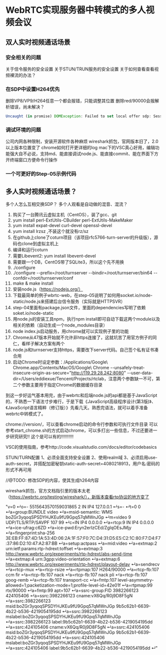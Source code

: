 # WebRTC实现服务器中转模式的多人视频会议
## 双人实时视频通话场景

### 安全相关的问题
关于信令服务的安全设置
关于STUN/TRUN服务的安全设置
关于如何查看查看视频裸流的办法？

### 在SDP中设置H264优先
删除VP8/VP9/H264任意一个都会报错，只能调整其位置
删除red/90000会报解析错误，尚未解决？

```javascript
Uncaught (in promise) DOMException: Failed to set local offer sdp: Session error code: ERROR_CONTENT. Session error description: Failed to set local video description recv parameters..
```

### 调试环境的问题
公司内网各种限制，安装开源软件各种麻烦
wireshark抓包，官网版本旧了，2.0以上版本位置变了
chrome如何打开更详细的log
mac下的VSC真心好用，编辑功能强大自不必说，支持md、能直接调试node.js、能直接commit、能在界面下方开终端窗口方便命令行操作

### 一个可更好的Step-05示例代码

## 多人实时视频通话场景？
多个人怎么互相交换SDP？
多个人观看是自动做的混音、混流？




1. 购买了一台腾讯云虚拟主机（CentOS），装了gcc、git
  1. yum install perl-ExtUtils-CBuilder perl-ExtUtils-MakeMaker 
  1. yum install expat-devel  curl-devel openssl-devel
  1. yum install lrzsz ,不装这个就没有rz/sz
1. 在github上clone了coturn项目（该项目rfc5766-turn-server的升级版），源码也clone到虚拟主机上
1. 编译和运行coturn
  1. 需要Libevent2: yum install libevent-devel
  1. 需要跟一个DB，CentOS带了SQLite3，所以这个先不用换
  1. ./configure
  1. ./configure --prefix=/root/turnserver --bindir=/root/turnserver/bin64 --confdir=/root/turnserver/conf
  1. make & make install
1. 安装node.js（https://nodejs.org/）
1. 下载最简单的例子wbrtc-web，在step-05说明了如何用socket.io/node-static/node.js来搭建后台信令服务（实际就是HTTPSVR）
  1. step-04里面有package.json文件，里面的dependencies写明了依赖soket.io/node-static
  1. 用node.js的安装工具npm，执行npm install即可自动下载这两个module以及相关的依赖（自动生成一个node_modules目录）
  1. node index.js启动服务，用chrome就可以实现例子里的功能
1. Chrome从47版本开始就不允许非https连接了，这就坑苦了用官方例子的同仁，看样子解决方案有两个
  1. node.js和turnserver支持https，需要改下server代码。自己签个私有证书凑合用
  1. 启动Chrome时设定参数：/Applications/Google\ Chrome.app/Contents/MacOS/Google\ Chrome --unsafely-treat-insecure-origin-as-secure="http://119.29.28.242:8080" --user-data-dir=/Users/eddiexue/Tencent/Projects/rtclab，注意两个参数缺一不可，第二个参数主要用于指定Chrome的数据缓存目录

到这一步好运气基本用完，由于webrtc和后端node.js的api都是基于JavaScript的，不熟悉一下语法寸步难行，于是下载《JavaScript高级程序设计(第3版)》、《JavaScript语言精粹（修订版）》先看几天。熟悉完语法，就可以着手准备webrtc中转模式了。

chrome://version/，可以查看chrome启动的命令行参数和可执行文件目录
可以参考start_chrome.sh的方式启动chrome，可以多打出一些信息，不过还要进一步研究研究!!
这个是可以有的!!!!!!!!!!

VSC的使用指南，参考http://code.visualstudio.com/docs/editor/codebasics

STUN/TURN配置
1、必须全面支持安全设置
2、使用realm域
3、必须启用use-auth-secret，并搭配加密秘钥static-auth-secret=4080218913，用户名:密码的形式不再可用

//@TODO: 修改SDP的内容，使其生成h264内容

wireshark抓包，官方文档指引里的版本太老（https://webrtc.org/testing/wireshark/），新版本查看rtp协议的地方变了





"v=0
↵o=- 5515643570159031865 2 IN IP4 127.0.0.1
↵s=-
↵t=0 0
↵a=group:BUNDLE video
↵a=msid-semantic: WMS boZGr3yqoqSPSDYHJKEu9fU9Gpq57qMWnJGp
↵m=video 9 UDP/TLS/RTP/SAVPF 107 99
↵c=IN IP4 0.0.0.0
↵a=rtcp:9 IN IP4 0.0.0.0
↵a=ice-ufrag:c6ZD
↵a=ice-pwd:Eryn2erIzCEd/ZglqOEsJMjy
↵a=fingerprint:sha-256 3E:EB:FF:87:4D:1A:53:4D:06:2A:1F:57:F0:7C:D4:31:D5:E5:C2:1C:80:F7:D4:F7:37:86:D2:10:47:A2:87:BB
↵a=setup:actpass
↵a=mid:video
↵a=extmap:2 urn:ietf:params:rtp-hdrext:toffset
↵a=extmap:3 http://www.webrtc.org/experiments/rtp-hdrext/abs-send-time
↵a=extmap:4 urn:3gpp:video-orientation
↵a=extmap:6 http://www.webrtc.org/experiments/rtp-hdrext/playout-delay
↵a=sendrecv
↵a=rtcp-mux
↵a=rtcp-rsize
↵a=rtpmap:107 H264/90000
↵a=rtcp-fb:107 ccm fir
↵a=rtcp-fb:107 nack
↵a=rtcp-fb:107 nack pli
↵a=rtcp-fb:107 goog-remb
↵a=rtcp-fb:107 transport-cc
↵a=fmtp:107 level-asymmetry-allowed=1;packetization-mode=1;profile-level-id=42e01f
↵a=rtpmap:99 rtx/90000
↵a=fmtp:99 apt=107
↵a=ssrc-group:FID 3982266123 424105406
↵a=ssrc:3982266123 cname:vX6Qq/R0j9D8F5gN
↵a=ssrc:3982266123 msid:boZGr3yqoqSPSDYHJKEu9fU9Gpq57qMWnJGp 9b5c62b1-6639-4b22-b536-4219054195dd
↵a=ssrc:3982266123 mslabel:boZGr3yqoqSPSDYHJKEu9fU9Gpq57qMWnJGp
↵a=ssrc:3982266123 label:9b5c62b1-6639-4b22-b536-4219054195dd
↵a=ssrc:424105406 cname:vX6Qq/R0j9D8F5gN
↵a=ssrc:424105406 msid:boZGr3yqoqSPSDYHJKEu9fU9Gpq57qMWnJGp 9b5c62b1-6639-4b22-b536-4219054195dd
↵a=ssrc:424105406 mslabel:boZGr3yqoqSPSDYHJKEu9fU9Gpq57qMWnJGp
↵a=ssrc:424105406 label:9b5c62b1-6639-4b22-b536-4219054195dd
↵"